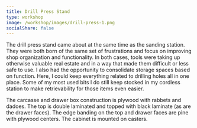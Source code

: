 ```yaml
---
title: Drill Press Stand
type: workshop
image: /workshop/images/drill-press-1.png
socialShare: false
---
```


The drill press stand came about at the same time as the sanding station. They were both born of the same set of frustrations and focus on improving shop organization and functionality. In both cases, tools were taking up otherwise valuable real estate and in a way that made them difficult or less safe to use.  I also had the opportunity to consolidate storage spaces based on function.  Here, I could keep everything related to drilling holes all in one place. Some of my most used bits I do still keep stocked in my cordless station to make retrievability for those items even easier.

The carcasse and drawer box construction is plywood with rabbets and dadoes. The top is double laminated and topped with black laminate (as are the drawer faces). The edge banding on the top and drawer faces are pine with plywood centers. The cabinet is mounted on casters.